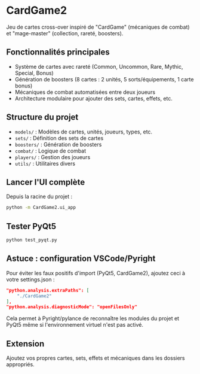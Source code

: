 # CardGame2

Jeu de cartes cross-over inspiré de "CardGame" (mécaniques de combat) et "mage-master" (collection, rareté, boosters).

## Fonctionnalités principales
- Système de cartes avec rareté (Common, Uncommon, Rare, Mythic, Special, Bonus)
- Génération de boosters (8 cartes : 2 unités, 5 sorts/équipements, 1 carte bonus)
- Mécaniques de combat automatisées entre deux joueurs
- Architecture modulaire pour ajouter des sets, cartes, effets, etc.

## Structure du projet
- `models/` : Modèles de cartes, unités, joueurs, types, etc.
- `sets/` : Définition des sets de cartes
- `boosters/` : Génération de boosters
- `combat/` : Logique de combat
- `players/` : Gestion des joueurs
- `utils/` : Utilitaires divers

## Lancer l'UI complète

Depuis la racine du projet :
```bash
python -m CardGame2.ui_app
```

## Tester PyQt5

```bash
python test_pyqt.py
```

## Astuce : configuration VSCode/Pyright

Pour éviter les faux positifs d'import (PyQt5, CardGame2), ajoutez ceci à votre settings.json :
```json
"python.analysis.extraPaths": [
    "./CardGame2"
],
"python.analysis.diagnosticMode": "openFilesOnly"
```
Cela permet à Pyright/pylance de reconnaître les modules du projet et PyQt5 même si l'environnement virtuel n'est pas activé.

## Extension
Ajoutez vos propres cartes, sets, effets et mécaniques dans les dossiers appropriés. 